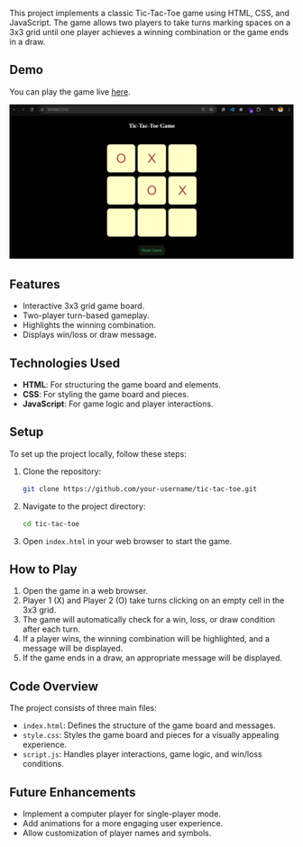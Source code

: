 This project implements a classic Tic-Tac-Toe game using HTML, CSS, and JavaScript. The game allows two players to take turns marking spaces on a 3x3 grid until one player achieves a winning combination or the game ends in a draw.

## Demo

You can play the game live [here](https://stellular-biscotti-1e9c47.netlify.app/).

![Game Screenshot](./image.png)

## Features

- Interactive 3x3 grid game board.
- Two-player turn-based gameplay.
- Highlights the winning combination.
- Displays win/loss or draw message.

## Technologies Used

- **HTML**: For structuring the game board and elements.
- **CSS**: For styling the game board and pieces.
- **JavaScript**: For game logic and player interactions.

## Setup

To set up the project locally, follow these steps:

1. Clone the repository:
    ```sh
    git clone https://github.com/your-username/tic-tac-toe.git
    ```
2. Navigate to the project directory:
    ```sh
    cd tic-tac-toe
    ```
3. Open `index.html` in your web browser to start the game.

## How to Play

1. Open the game in a web browser.
2. Player 1 (X) and Player 2 (O) take turns clicking on an empty cell in the 3x3 grid.
3. The game will automatically check for a win, loss, or draw condition after each turn.
4. If a player wins, the winning combination will be highlighted, and a message will be displayed.
5. If the game ends in a draw, an appropriate message will be displayed.

## Code Overview

The project consists of three main files:

- `index.html`: Defines the structure of the game board and messages.
- `style.css`: Styles the game board and pieces for a visually appealing experience.
- `script.js`: Handles player interactions, game logic, and win/loss conditions.

## Future Enhancements

- Implement a computer player for single-player mode.
- Add animations for a more engaging user experience.
- Allow customization of player names and symbols.
